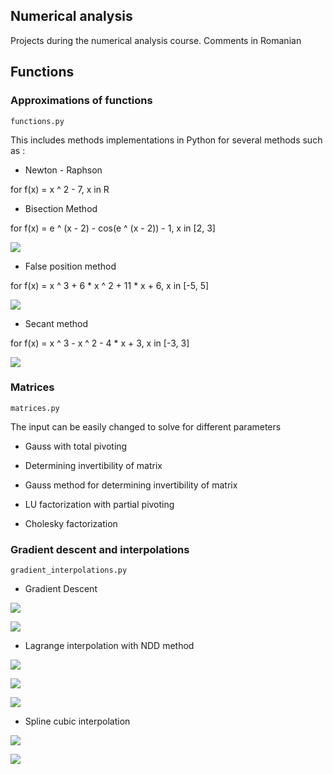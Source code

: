 ## Numerical analysis

Projects during the numerical analysis course.
Comments in Romanian


## Functions 

### Approximations of functions 
```functions.py```

This includes methods implementations in Python for several methods such as :

 - Newton - Raphson
 
 for f(x) = x ^ 2 - 7, x in R

 - Bisection Method
 
 for f(x) = e ^ (x - 2) - cos(e ^ (x - 2)) - 1, x in [2, 3]
 
 ![](img/metoda_bisectiei.png)
 
 - False position method
 
 for f(x) = x ^ 3 + 6 * x ^ 2 + 11 * x  + 6, x in [-5, 5]
 
 ![](img/metoda_pozitiei_false.png)
 
 - Secant method
 
 for f(x) = x ^ 3 - x ^ 2 - 4 * x  + 3, x in [-3, 3]
 
 ![](img/metoda_secantei.png)
 
 ### Matrices
 ```matrices.py```
 
 The input can be easily changed to solve for different parameters
 
 - Gauss with total pivoting
 
 - Determining invertibility of matrix
 
 - Gauss method for determining invertibility of matrix 
 
 - LU factorization with partial pivoting
 
 - Cholesky factorization 


### Gradient descent and interpolations 
```gradient_interpolations.py```

- Gradient Descent 

 ![](img/graficul_functiei.png)
 
 ![](img/linii_nivel.png)

- Lagrange interpolation with NDD method 

![](img/interpolare_lagrange_6.png)
 
![](img/interpolare_lagrange_36.png)
 
![](img/eroare_lagrange.png)
 
- Spline cubic interpolation

![](img/eroare_spline.png)

![](img/interpolare_spline.png)


